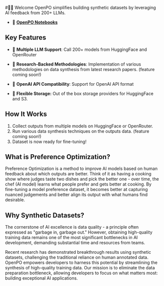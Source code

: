 #👋🏻 Welcome
OpenPO simplifies building synthetic datasets by leveraging AI feedback from 200+ LLMs.

<div class="grid cards" markdown>

- 📔  [__OpenPO Notebooks__](resource.md)


</div>

## Key Features

- 🔌 **Multiple LLM Support**: Call 200+ models from HuggingFace and OpenRouter

- 🧪 **Research-Backed Methodologies**: Implementation of various methodologies on data synthesis from latest research papers. (feature coming soon!)

- 🤝 **OpenAI API Compatibility**: Support for OpenAI API format

- 💾 **Flexible Storage:** Out of the box storage providers for HuggingFace and S3.

## How It Works
1. Collect outputs from multiple models on HuggingFace or OpenRouter.
2. Run various data synthesis techniques on the outputs data. (feature coming soon!)
3. Dataset is now ready for fine-tuning!


## What is Preference Optimization?
Preference Optimization is a method to improve AI models based on human feedback about which outputs are better. Think of it as having a cooking show where judges taste two dishes and pick the better one - over time, the chef (AI model) learns what people prefer and gets better at cooking. By fine-tuning a model preference dataset, it becomes better at capturing nuanced judgements and better align its output with what humans find desirable.


## Why Synthetic Datasets?
The cornerstone of AI excellence is data quality - a principle often expressed as "garbage in, garbage out." However, obtaining high-quality training data remains one of the most significant bottlenecks in AI development, demanding substantial time and resources from teams.

Recent research has demonstrated breakthrough results using synthetic datasets, challenging the traditional reliance on human annotated data. OpenPO empowers developers to harness this potential by streamlining the synthesis of high-quality training data. Our mission is to eliminate the data preparation bottleneck, allowing developers to focus on what matters most: building exceptional AI applications.

